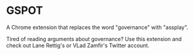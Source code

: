 # GSPOT

A Chrome extension that replaces the word "governance" with "assplay". 

Tired of reading arguments about governance? Use this extension and check out Lane Rettig's or VLad Zamfir's Twitter account.

